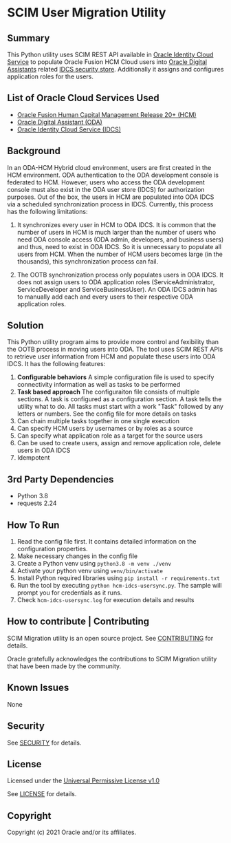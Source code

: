 
# SCIM User Migration Utility


## Summary
This Python utility uses SCIM REST API available in [Oracle Identity Cloud Service](https://docs.oracle.com/en/cloud/paas/identity-cloud/index.html) to populate Oracle Fusion HCM Cloud users into   [Oracle Digital Assistants](https://www.oracle.com/uk/chatbots/digital-assistant-platform/) related [IDCS security store](https://docs.oracle.com/en/cloud/paas/identity-cloud/index.html). Additionally it assigns and configures application roles for the users.


## List of Oracle Cloud Services Used

- [Oracle Fusion Human Capital Management Release 20+ (HCM)](https://go.oracle.com/lp=67507?src1=:ad:pas:go:dg:RC_WWMK160606P00115C0013:_uk_hcm_emea_dm_en&SC=sckw=WWMK160606P00115C0013&mkwid=%7cpmt%7ce%7cpdv%7cc%7c&GOOGLE&oracle+human+capital+management&CjwKCAiAoOz-BRBdEiwAyuvA6799arSnD0zbAxPFKqqv5Gg6ADfVsyDndAI9vpM2swr3I9_4_zorChoCDhMQAvD_BwE&gclid=CjwKCAiAoOz-BRBdEiwAyuvA6799arSnD0zbAxPFKqqv5Gg6ADfVsyDndAI9vpM2swr3I9_4_zorChoCDhMQAvD_BwE&gclsrc=aw.ds)
- [Oracle Digital Assistant (ODA)](https://www.oracle.com/uk/chatbots/digital-assistant-platform/)
- [Oracle Identity Cloud Service (IDCS)](https://docs.oracle.com/en/cloud/paas/identity-cloud/index.html)

## Background

In an ODA-HCM Hybrid cloud environment, users are first created in the HCM environment. ODA authentication to the ODA development console is federated to HCM. However, users who access the ODA development console must also exist in the ODA user store (IDCS) for authorization purposes. Out of the box, the users in HCM are populated into ODA IDCS via a scheduled synchronization process in IDCS. Currently, this process has the following limitations:

1. It synchronizes every user in HCM to ODA IDCS.
   It is common that the number of users in HCM is much larger than the number of users who need ODA console access (ODA admin, developers, and business users) and thus, need to exist in ODA IDCS. So it is unnecessary to populate all users from HCM. When the number of HCM users becomes large (in the thousands), this synchronization process can fail.

2. The OOTB synchronization process only populates users in ODA IDCS. It does not assign users to ODA application roles (ServiceAdministrator, ServiceDeveloper and ServiceBusinessUser).
   An ODA IDCS admin has to manually add each and every users to their respective ODA application roles.


## Solution

This Python utility program aims to provide more control and fexibility than the OOTB process in moving users into ODA. The tool uses SCIM REST APIs to retrieve user information from HCM and populate these users into ODA IDCS. It has the following features:

1. **Configurable behaviors**
   A simple configuration file is used to specify connectivity information as well as tasks to be performed
2. **Task based approach**
   The configuraiton file consists of multiple sections. A task is configured as a configuration section. A task tells the utility what to do. All tasks must start with a work "Task" followed by any letters or numbers. See the config file for more details on tasks
3. Can chain multiple tasks together in one single execution
4. Can specify HCM users by usernames or by roles as a source
5. Can specify what application role as a target for the source users
6. Can be used to create users, assign and remove application role, delete users in ODA IDCS
7. Idempotent


## 3rd Party Dependencies

- Python 3.8
- requests 2.24

##  How To Run

1. Read the config file first. It contains detailed information on the configuration properties.
2. Make necessary changes in the config file
3. Create a Python venv using `python3.8 -m venv ./venv`
4. Activate your python venv  using `venv/bin/activate`
5. Install Python required libraries using `pip install -r requirements.txt`
6. Run the tool by executing  `python hcm-idcs-usersync.py`. The sample will prompt you for credentials as it runs.
7. Check `hcm-idcs-usersync.log` for execution details and results


## How to contribute | Contributing
SCIM Migration utility is an open source project.
See [CONTRIBUTING](./CONTRIBUTING.md) for details.

Oracle gratefully acknowledges the contributions to SCIM Migration utility that have been made by the community.

## Known Issues
None

## Security
See [SECURITY](./SECURITY.md) for details.

## License
Licensed under the [Universal Permissive License v1.0](https://oss.oracle.com/licenses/upl)

See [LICENSE](./LICENSE.txt) for details.

## Copyright
Copyright (c) 2021 Oracle and/or its affiliates.
